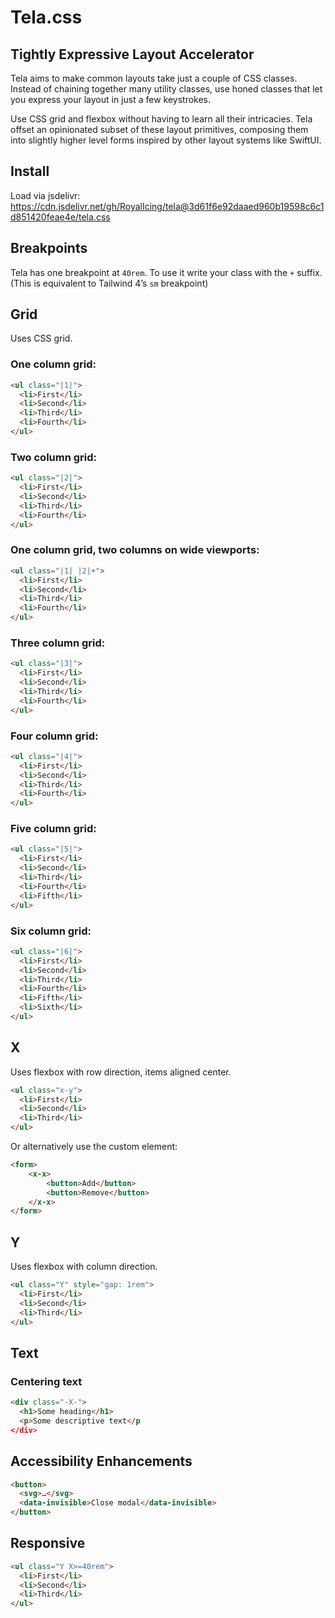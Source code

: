 # Tela.css

## Tightly Expressive Layout Accelerator

Tela aims to make common layouts take just a couple of CSS classes. Instead of chaining together many utility classes, use honed classes that let you express your layout in just a few keystrokes.

Use CSS grid and flexbox without having to learn all their intricacies. Tela offset an opinionated subset of these layout primitives, composing them into slightly higher level forms inspired by other layout systems like SwiftUI.

## Install

Load via jsdelivr: <https://cdn.jsdelivr.net/gh/RoyalIcing/tela@3d61f6e92daaed960b19598c6c1d851420feae4e/tela.css>

## Breakpoints

Tela has one breakpoint at `40rem`. To use it write your class with the `+` suffix. (This is equivalent to Tailwind 4’s `sm` breakpoint)

## Grid

Uses CSS grid.

### One column grid:

```html
<ul class="|1|">
  <li>First</li>
  <li>Second</li>
  <li>Third</li>
  <li>Fourth</li>
</ul>
```

### Two column grid:

```html
<ul class="|2|">
  <li>First</li>
  <li>Second</li>
  <li>Third</li>
  <li>Fourth</li>
</ul>
```

### One column grid, two columns on wide viewports:

```html
<ul class="|1| |2|+">
  <li>First</li>
  <li>Second</li>
  <li>Third</li>
  <li>Fourth</li>
</ul>
```

### Three column grid:

```html
<ul class="|3|">
  <li>First</li>
  <li>Second</li>
  <li>Third</li>
  <li>Fourth</li>
</ul>
```

### Four column grid:

```html
<ul class="|4|">
  <li>First</li>
  <li>Second</li>
  <li>Third</li>
  <li>Fourth</li>
</ul>
```

### Five column grid:

```html
<ul class="|5|">
  <li>First</li>
  <li>Second</li>
  <li>Third</li>
  <li>Fourth</li>
  <li>Fifth</li>
</ul>
```

### Six column grid:

```html
<ul class="|6|">
  <li>First</li>
  <li>Second</li>
  <li>Third</li>
  <li>Fourth</li>
  <li>Fifth</li>
  <li>Sixth</li>
</ul>
```

## X

Uses flexbox with row direction, items aligned center.

```html
<ul class="x-y">
  <li>First</li>
  <li>Second</li>
  <li>Third</li>
</ul>
```

Or alternatively use the custom element:

```html
<form>
    <x-x>
        <button>Add</button>
        <button>Remove</button>
    </x-x>
</form>
```

## Y

Uses flexbox with column direction.

```html
<ul class="Y" style="gap: 1rem">
  <li>First</li>
  <li>Second</li>
  <li>Third</li>
</ul>
```

## Text

### Centering text

```html
<div class="-X-">
  <h1>Some heading</h1>
  <p>Some descriptive text</p
</div>
```

## Accessibility Enhancements

```html
<button>
  <svg>…</svg>
  <data-invisible>Close modal</data-invisible>
</button>
```

## Responsive

```html
<ul class="Y X>=40rem">
  <li>First</li>
  <li>Second</li>
  <li>Third</li>
</ul>
```

